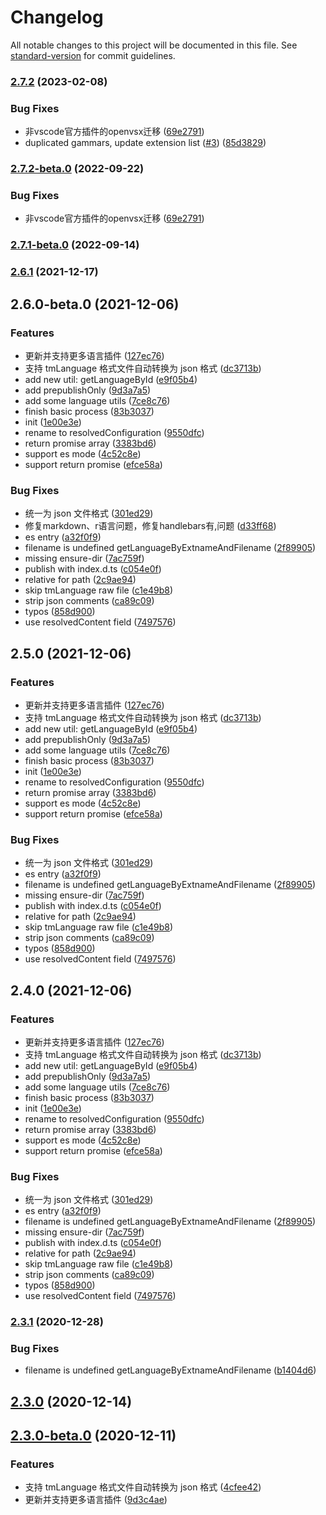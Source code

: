 # Changelog

All notable changes to this project will be documented in this file. See [standard-version](https://github.com/conventional-changelog/standard-version) for commit guidelines.

### [2.7.2](https://github.com/opensumi/textmate-languages/compare/v2.6.1...v2.7.2) (2023-02-08)


### Bug Fixes

* 非vscode官方插件的openvsx迁移 ([69e2791](https://github.com/opensumi/textmate-languages/commit/69e279158923bb12fa42ce7f17d2d23f334b50e6))
* duplicated gammars, update extension list ([#3](https://github.com/opensumi/textmate-languages/issues/3)) ([85d3829](https://github.com/opensumi/textmate-languages/commit/85d38292de11e1886bdebad6b337e41319ba75b2))

### [2.7.2-beta.0](https://github.com/opensumi/textmate-languages/compare/v2.6.1...v2.7.2-beta.0) (2022-09-22)


### Bug Fixes

* 非vscode官方插件的openvsx迁移 ([69e2791](https://github.com/opensumi/textmate-languages/commit/69e279158923bb12fa42ce7f17d2d23f334b50e6))

### [2.7.1-beta.0](https://github.com/opensumi/textmate-languages/compare/v2.6.1...v2.7.1-beta.0) (2022-09-14)

### [2.6.1](https://github.com/opensumi/textmate-languages/compare/v2.6.0-beta.0...v2.6.1) (2021-12-17)

## 2.6.0-beta.0 (2021-12-06)


### Features

* 更新并支持更多语言插件 ([127ec76](https://github.com/opensumi/textmate-languages/commit/127ec7697f62549d05bf814d011c008fb19be3d0))
* 支持 tmLanguage 格式文件自动转换为 json 格式 ([dc3713b](https://github.com/opensumi/textmate-languages/commit/dc3713b2bbf74f00fc1a1f11ae4bfba14d7a1f2b))
* add new util: getLanguageById ([e9f05b4](https://github.com/opensumi/textmate-languages/commit/e9f05b469a59aa96fa5a3ed4e14994856163e1dd))
* add prepublishOnly ([9d3a7a5](https://github.com/opensumi/textmate-languages/commit/9d3a7a5993f5a6c697ed03f29cc630c83a113dff))
* add some language utils ([7ce8c76](https://github.com/opensumi/textmate-languages/commit/7ce8c763f09dbcb09bf3608ffca12b1a95a0c4b8))
* finish basic process ([83b3037](https://github.com/opensumi/textmate-languages/commit/83b30379a7a9ca70703a9f7c9d7f930541411606))
* init ([1e00e3e](https://github.com/opensumi/textmate-languages/commit/1e00e3e146a47ca1455c2e2532ae58455f966b4e))
* rename to resolvedConfiguration ([9550dfc](https://github.com/opensumi/textmate-languages/commit/9550dfcdb43c693b3753ad0362624a9c74a17b35))
* return promise array ([3383bd6](https://github.com/opensumi/textmate-languages/commit/3383bd63a49d62d7b064ee4467906fd2621b5627))
* support es mode ([4c52c8e](https://github.com/opensumi/textmate-languages/commit/4c52c8e611266b47b3a7f62e8b783fb44e3cce2f))
* support return promise ([efce58a](https://github.com/opensumi/textmate-languages/commit/efce58a1c09483e1c7519f795b7d26255c894af3))


### Bug Fixes

* 统一为 json 文件格式 ([301ed29](https://github.com/opensumi/textmate-languages/commit/301ed29e08c30a6c8e38236fab16f6b052caf11f))
* 修复markdown、r语言问题，修复handlebars有,问题 ([d33ff68](https://github.com/opensumi/textmate-languages/commit/d33ff68147cbf988b5beb01c7f1219166ecf512c))
* es entry ([a32f0f9](https://github.com/opensumi/textmate-languages/commit/a32f0f976eed784c5310be1f55b6dd05cc1de70e))
* filename is undefined getLanguageByExtnameAndFilename ([2f89905](https://github.com/opensumi/textmate-languages/commit/2f89905b0423639b5a6202b826932e925c4c76da))
* missing ensure-dir ([7ac759f](https://github.com/opensumi/textmate-languages/commit/7ac759f4c793ea65a8f87973b5348ef3b01e5ce1))
* publish with index.d.ts ([c054e0f](https://github.com/opensumi/textmate-languages/commit/c054e0f9388326ab8fc8f12ab555aaeb64d64ef9))
* relative for path ([2c9ae94](https://github.com/opensumi/textmate-languages/commit/2c9ae9434203fcc7f71c52aaed76d44cba0fc153))
* skip tmLanguage raw file ([c1e49b8](https://github.com/opensumi/textmate-languages/commit/c1e49b8745024d1cfbacbea1f42e9e03d6e93bff))
* strip json comments ([ca89c09](https://github.com/opensumi/textmate-languages/commit/ca89c095b803e2e94e75370fb68fbc220bc4025d))
* typos ([858d900](https://github.com/opensumi/textmate-languages/commit/858d9009bfb821e033a38e0b3c57642d82500fe6))
* use resolvedContent field ([7497576](https://github.com/opensumi/textmate-languages/commit/7497576c96468b2e2bf02c1b82d651d71f7c671b))

## 2.5.0 (2021-12-06)


### Features

* 更新并支持更多语言插件 ([127ec76](https://github.com/opensumi/textmate-languages/commit/127ec7697f62549d05bf814d011c008fb19be3d0))
* 支持 tmLanguage 格式文件自动转换为 json 格式 ([dc3713b](https://github.com/opensumi/textmate-languages/commit/dc3713b2bbf74f00fc1a1f11ae4bfba14d7a1f2b))
* add new util: getLanguageById ([e9f05b4](https://github.com/opensumi/textmate-languages/commit/e9f05b469a59aa96fa5a3ed4e14994856163e1dd))
* add prepublishOnly ([9d3a7a5](https://github.com/opensumi/textmate-languages/commit/9d3a7a5993f5a6c697ed03f29cc630c83a113dff))
* add some language utils ([7ce8c76](https://github.com/opensumi/textmate-languages/commit/7ce8c763f09dbcb09bf3608ffca12b1a95a0c4b8))
* finish basic process ([83b3037](https://github.com/opensumi/textmate-languages/commit/83b30379a7a9ca70703a9f7c9d7f930541411606))
* init ([1e00e3e](https://github.com/opensumi/textmate-languages/commit/1e00e3e146a47ca1455c2e2532ae58455f966b4e))
* rename to resolvedConfiguration ([9550dfc](https://github.com/opensumi/textmate-languages/commit/9550dfcdb43c693b3753ad0362624a9c74a17b35))
* return promise array ([3383bd6](https://github.com/opensumi/textmate-languages/commit/3383bd63a49d62d7b064ee4467906fd2621b5627))
* support es mode ([4c52c8e](https://github.com/opensumi/textmate-languages/commit/4c52c8e611266b47b3a7f62e8b783fb44e3cce2f))
* support return promise ([efce58a](https://github.com/opensumi/textmate-languages/commit/efce58a1c09483e1c7519f795b7d26255c894af3))


### Bug Fixes

* 统一为 json 文件格式 ([301ed29](https://github.com/opensumi/textmate-languages/commit/301ed29e08c30a6c8e38236fab16f6b052caf11f))
* es entry ([a32f0f9](https://github.com/opensumi/textmate-languages/commit/a32f0f976eed784c5310be1f55b6dd05cc1de70e))
* filename is undefined getLanguageByExtnameAndFilename ([2f89905](https://github.com/opensumi/textmate-languages/commit/2f89905b0423639b5a6202b826932e925c4c76da))
* missing ensure-dir ([7ac759f](https://github.com/opensumi/textmate-languages/commit/7ac759f4c793ea65a8f87973b5348ef3b01e5ce1))
* publish with index.d.ts ([c054e0f](https://github.com/opensumi/textmate-languages/commit/c054e0f9388326ab8fc8f12ab555aaeb64d64ef9))
* relative for path ([2c9ae94](https://github.com/opensumi/textmate-languages/commit/2c9ae9434203fcc7f71c52aaed76d44cba0fc153))
* skip tmLanguage raw file ([c1e49b8](https://github.com/opensumi/textmate-languages/commit/c1e49b8745024d1cfbacbea1f42e9e03d6e93bff))
* strip json comments ([ca89c09](https://github.com/opensumi/textmate-languages/commit/ca89c095b803e2e94e75370fb68fbc220bc4025d))
* typos ([858d900](https://github.com/opensumi/textmate-languages/commit/858d9009bfb821e033a38e0b3c57642d82500fe6))
* use resolvedContent field ([7497576](https://github.com/opensumi/textmate-languages/commit/7497576c96468b2e2bf02c1b82d651d71f7c671b))

## 2.4.0 (2021-12-06)


### Features

* 更新并支持更多语言插件 ([127ec76](https://github.com/opensumi/textmate-languages/commit/127ec7697f62549d05bf814d011c008fb19be3d0))
* 支持 tmLanguage 格式文件自动转换为 json 格式 ([dc3713b](https://github.com/opensumi/textmate-languages/commit/dc3713b2bbf74f00fc1a1f11ae4bfba14d7a1f2b))
* add new util: getLanguageById ([e9f05b4](https://github.com/opensumi/textmate-languages/commit/e9f05b469a59aa96fa5a3ed4e14994856163e1dd))
* add prepublishOnly ([9d3a7a5](https://github.com/opensumi/textmate-languages/commit/9d3a7a5993f5a6c697ed03f29cc630c83a113dff))
* add some language utils ([7ce8c76](https://github.com/opensumi/textmate-languages/commit/7ce8c763f09dbcb09bf3608ffca12b1a95a0c4b8))
* finish basic process ([83b3037](https://github.com/opensumi/textmate-languages/commit/83b30379a7a9ca70703a9f7c9d7f930541411606))
* init ([1e00e3e](https://github.com/opensumi/textmate-languages/commit/1e00e3e146a47ca1455c2e2532ae58455f966b4e))
* rename to resolvedConfiguration ([9550dfc](https://github.com/opensumi/textmate-languages/commit/9550dfcdb43c693b3753ad0362624a9c74a17b35))
* return promise array ([3383bd6](https://github.com/opensumi/textmate-languages/commit/3383bd63a49d62d7b064ee4467906fd2621b5627))
* support es mode ([4c52c8e](https://github.com/opensumi/textmate-languages/commit/4c52c8e611266b47b3a7f62e8b783fb44e3cce2f))
* support return promise ([efce58a](https://github.com/opensumi/textmate-languages/commit/efce58a1c09483e1c7519f795b7d26255c894af3))


### Bug Fixes

* 统一为 json 文件格式 ([301ed29](https://github.com/opensumi/textmate-languages/commit/301ed29e08c30a6c8e38236fab16f6b052caf11f))
* es entry ([a32f0f9](https://github.com/opensumi/textmate-languages/commit/a32f0f976eed784c5310be1f55b6dd05cc1de70e))
* filename is undefined getLanguageByExtnameAndFilename ([2f89905](https://github.com/opensumi/textmate-languages/commit/2f89905b0423639b5a6202b826932e925c4c76da))
* missing ensure-dir ([7ac759f](https://github.com/opensumi/textmate-languages/commit/7ac759f4c793ea65a8f87973b5348ef3b01e5ce1))
* publish with index.d.ts ([c054e0f](https://github.com/opensumi/textmate-languages/commit/c054e0f9388326ab8fc8f12ab555aaeb64d64ef9))
* relative for path ([2c9ae94](https://github.com/opensumi/textmate-languages/commit/2c9ae9434203fcc7f71c52aaed76d44cba0fc153))
* skip tmLanguage raw file ([c1e49b8](https://github.com/opensumi/textmate-languages/commit/c1e49b8745024d1cfbacbea1f42e9e03d6e93bff))
* strip json comments ([ca89c09](https://github.com/opensumi/textmate-languages/commit/ca89c095b803e2e94e75370fb68fbc220bc4025d))
* typos ([858d900](https://github.com/opensumi/textmate-languages/commit/858d9009bfb821e033a38e0b3c57642d82500fe6))
* use resolvedContent field ([7497576](https://github.com/opensumi/textmate-languages/commit/7497576c96468b2e2bf02c1b82d651d71f7c671b))

### [2.3.1](https://github.com/opensumi/textmate-languages/compare/v2.3.0...v2.3.1) (2020-12-28)


### Bug Fixes

* filename is undefined getLanguageByExtnameAndFilename ([b1404d6](https://github.com/opensumi/textmate-languages/commit/b1404d64ba30bbe459359adf023b30127a03a62f))

## [2.3.0](https://github.com/opensumi/textmate-languages/compare/v2.3.0-beta.0...v2.3.0) (2020-12-14)

## [2.3.0-beta.0](https://github.com/opensumi/textmate-languages/compare/v2.2.0...v2.3.0-beta.0) (2020-12-11)


### Features

* 支持 tmLanguage 格式文件自动转换为 json 格式 ([4cfee42](https://github.com/opensumi/textmate-languages/commit/4cfee42f5d2c5fd80ed4405754b26df90edb474b))
* 更新并支持更多语言插件 ([9d3c4ae](https://github.com/opensumi/textmate-languages/commit/9d3c4ae7279307364656f50bb2fe42aee46ec29a))
